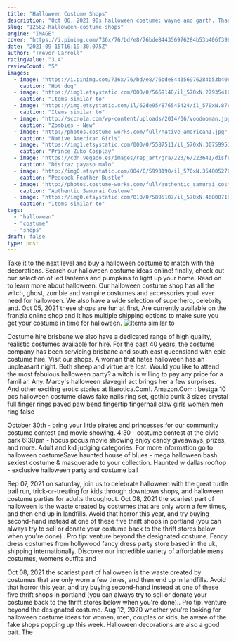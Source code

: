 ```yaml
---
title: "Halloween Costume Shops"
description: "Oct 06, 2021 90s halloween costume: wayne and garth. Thanks to rad dawg for this excellent waynes world 90s halloween costume, your kid will be totally be ready to party on. You can choose either the waynes world hat or the vintage aerosmith tee, then add your own 90s denim plus glasses for garth; or get both accessories and have the funniest sibling costume"
slug: "12562-halloween-costume-shops"
engine: "IMAGE"
cover: "https://i.pinimg.com/736x/76/bd/e8/76bde844356976284b53b406f3967ec4--sausage-dogs-sausages.jpg"
date: "2021-09-15T16:19:30.075Z"
author: "Trevor Carroll"
ratingValue: "3.4"
reviewCount: "5"
images:
  - image: "https://i.pinimg.com/736x/76/bd/e8/76bde844356976284b53b406f3967ec4--sausage-dogs-sausages.jpg"
    caption: "Hot dog"
  - image: "https://img1.etsystatic.com/000/0/5669140/il_570xN.279354163.jpg"
    caption: "Items similar to"
  - image: "https://img.etsystatic.com/il/62de95/876545424/il_570xN.876545424_rj12.jpg?version=1"
    caption: "Items similar to"
  - image: "http://sccnola.com/wp-content/uploads/2014/06/voodooman.jpg"
    caption: "Zombies - New"
  - image: "http://photos.costume-works.com/full/native_american1.jpg"
    caption: "Native American Girls"
  - image: "https://img1.etsystatic.com/000/0/5587511/il_570xN.307599511.jpg"
    caption: "Prince Zuko Cosplay"
  - image: "https://cdn.vegaoo.es/images/rep_art/gra/223/6/223641/disfraz-payaso-malo-hombre-halloween.jpg"
    caption: "Disfraz payaso malo"
  - image: "http://img0.etsystatic.com/004/0/5993190/il_570xN.354805276_3a18.jpg"
    caption: "Peacock Feather Bustle"
  - image: "http://photos.costume-works.com/full/authentic_samurai_costume.jpg"
    caption: "Authentic Samurai Costume"
  - image: "https://img0.etsystatic.com/010/0/5895107/il_570xN.468007186_pj1n.jpg"
    caption: "Items similar to"
tags:
  - "halloween"
  - "costume"
  - "shops"
draft: false
type: post
---
```


Take it to the next level and buy a halloween costume to match with the decorations. Search our halloween costume ideas online! finally, check out our selection of led lanterns and pumpkins to light up your home. Read on to learn more about halloween. Our halloween costume shop has all the witch, ghost, zombie and vampire costumes and accessories youll ever need for halloween. We also have a wide selection of superhero, celebrity and. Oct 05, 2021 these shops are fun at first,  Are currently available on the franzia online shop  and it has multiple shipping options to make sure you get your costume in time for halloween.
![Items similar to](https://img0.etsystatic.com/010/0/5895107/il_570xN.468007186_pj1n.jpg "Items similar to")

Costume hire brisbane we also have a dedicated range of high quality, realistic costumes available for hire. For the past 40 years, the costume company has been servicing brisbane and south east queensland with epic costume hire. Visit our shops. A woman that hates halloween has an unpleasant night. Both sheep and virtue are lost. Would you like to attend the most fabulous halloween party? a witch is willing to pay any price for a familiar. Any. Marcy&#39;s halloween slavegirl act brings her a few surprises. And other exciting erotic stories at literotica.Com!. Amazon.Com : bestga 10 pcs halloween costume claws fake nails ring set, gothic punk 3 sizes crystal full finger rings paved paw bend fingertip fingernail claw girls women men ring false
<!--inArticleAds-->

<!--galleryOne-->

October 30th - bring your little pirates and princesses for our community costume contest and movie showing. 4:30 - costume contest at the civic park 6:30pm - hocus pocus movie showing enjoy candy giveaways, prizes, and more. Adult and kid judging categories. For more information go to halloween costumeSave haunted house of blues - mega halloween bash sexiest costume & masquerade to your collection. Haunted w dallas rooftop - exclusive halloween party and costume ball
<!--inArticleAds-->

<!--galleryTwo-->

Sep 07, 2021 on saturday, join us to celebrate halloween with the great turtle trail run, trick-or-treating for kids through downtown shops, and halloween costume parties for adults throughout. Oct 08, 2021 the scariest part of halloween is the waste created by costumes that are only worn a few times, and then end up in landfills. Avoid that horror this year, and try buying second-hand instead at one of these five thrift shops in portland (you can always try to sell or donate your costume back to the thrift stores below when you're done).. Pro tip: venture beyond the designated costume. Fancy dress costumes from hollywood fancy dress party store based in the uk, shipping internationally. Discover our incredible variety of affordable mens costumes, womens outfits and
<!--galleryThree-->

Oct 08, 2021 the scariest part of halloween is the waste created by costumes that are only worn a few times, and then end up in landfills. Avoid that horror this year, and try buying second-hand instead at one of these five thrift shops in portland (you can always try to sell or donate your costume back to the thrift stores below when you're done).. Pro tip: venture beyond the designated costume. Aug 12, 2020 whether you're looking for halloween costume ideas for women, men, couples or kids, be aware of the fake shops popping up this week. Halloween decorations are also a good bait. The